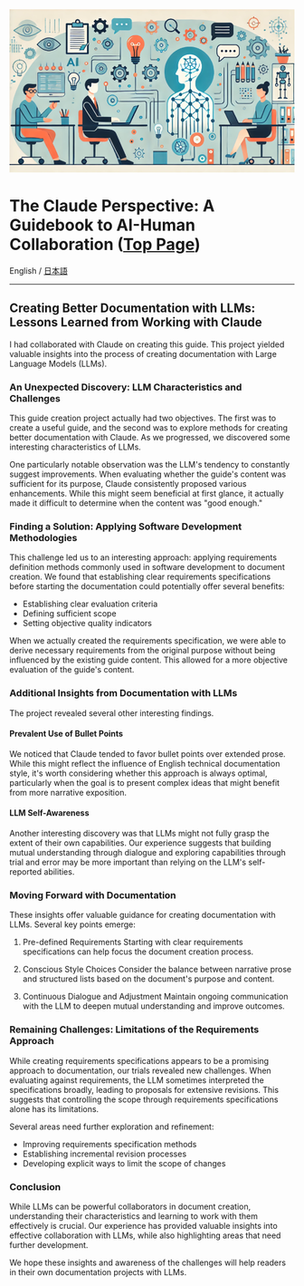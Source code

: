 <img src="./images/claude_perspective.png" alt="The Claude Perspective" width="700"/>

# The Claude Perspective: A Guidebook to AI-Human Collaboration ([Top Page](https://abagames.github.io/claude-perspective/en/))

English / [日本語](./README_ja.md)

---

## Creating Better Documentation with LLMs: Lessons Learned from Working with Claude

I had collaborated with Claude on creating this guide. This project yielded valuable insights into the process of creating documentation with Large Language Models (LLMs).

### An Unexpected Discovery: LLM Characteristics and Challenges

This guide creation project actually had two objectives. The first was to create a useful guide, and the second was to explore methods for creating better documentation with Claude. As we progressed, we discovered some interesting characteristics of LLMs.

One particularly notable observation was the LLM's tendency to constantly suggest improvements. When evaluating whether the guide's content was sufficient for its purpose, Claude consistently proposed various enhancements. While this might seem beneficial at first glance, it actually made it difficult to determine when the content was "good enough."

### Finding a Solution: Applying Software Development Methodologies

This challenge led us to an interesting approach: applying requirements definition methods commonly used in software development to document creation. We found that establishing clear requirements specifications before starting the documentation could potentially offer several benefits:

- Establishing clear evaluation criteria
- Defining sufficient scope
- Setting objective quality indicators

When we actually created the requirements specification, we were able to derive necessary requirements from the original purpose without being influenced by the existing guide content. This allowed for a more objective evaluation of the guide's content.

### Additional Insights from Documentation with LLMs

The project revealed several other interesting findings.

#### Prevalent Use of Bullet Points

We noticed that Claude tended to favor bullet points over extended prose. While this might reflect the influence of English technical documentation style, it's worth considering whether this approach is always optimal, particularly when the goal is to present complex ideas that might benefit from more narrative exposition.

#### LLM Self-Awareness

Another interesting discovery was that LLMs might not fully grasp the extent of their own capabilities. Our experience suggests that building mutual understanding through dialogue and exploring capabilities through trial and error may be more important than relying on the LLM's self-reported abilities.

### Moving Forward with Documentation

These insights offer valuable guidance for creating documentation with LLMs. Several key points emerge:

1. Pre-defined Requirements
   Starting with clear requirements specifications can help focus the document creation process.

2. Conscious Style Choices
   Consider the balance between narrative prose and structured lists based on the document's purpose and content.

3. Continuous Dialogue and Adjustment
   Maintain ongoing communication with the LLM to deepen mutual understanding and improve outcomes.

### Remaining Challenges: Limitations of the Requirements Approach

While creating requirements specifications appears to be a promising approach to documentation, our trials revealed new challenges. When evaluating against requirements, the LLM sometimes interpreted the specifications broadly, leading to proposals for extensive revisions. This suggests that controlling the scope through requirements specifications alone has its limitations.

Several areas need further exploration and refinement:

- Improving requirements specification methods
- Establishing incremental revision processes
- Developing explicit ways to limit the scope of changes

### Conclusion

While LLMs can be powerful collaborators in document creation, understanding their characteristics and learning to work with them effectively is crucial. Our experience has provided valuable insights into effective collaboration with LLMs, while also highlighting areas that need further development.

We hope these insights and awareness of the challenges will help readers in their own documentation projects with LLMs.

